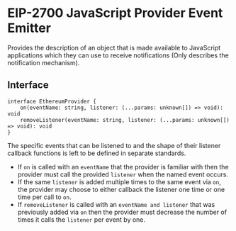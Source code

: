# EIP-2700 JavaScript Provider Event Emitter
Provides the description of an object that is made available to JavaScript applications which they can use to receive notifications (Only describes the notification mechanism). 

## Interface
```
interface EthereumProvider {
	on(eventName: string, listener: (...params: unknown[]) => void): void
	removeListener(eventName: string, listener: (...params: unknown[]) => void): void
}
```
The specific events that can be listened to and the shape of their listener callback functions is left to be defined in separate standards.
* If `on` is called with an `eventName` that the provider is familiar with then the provider must call the provided `listener` when the named event occurs. 
* If the same `listener` is added multiple times to the same event via `on`, the provider may choose to either callback the listener one time or one time per call to `on`.
* If `removeListener` is called with an `eventName and listener` that was previously added via `on` then the provider must decrease the number of times it calls the `listener` per event by one.
